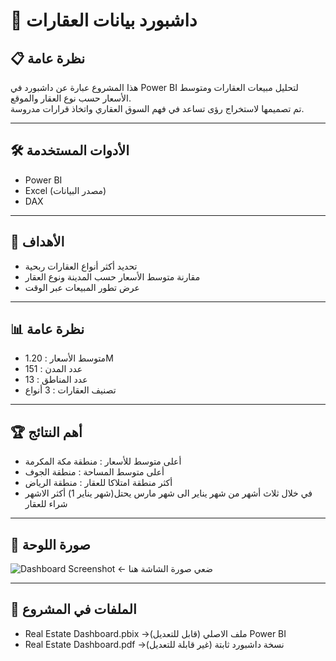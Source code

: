 # 🏡 داشبورد بيانات العقارات

## 📋 نظرة عامة
هذا المشروع عبارة عن داشبورد في Power BI لتحليل مبيعات العقارات ومتوسط الأسعار حسب نوع العقار والموقع.  
تم تصميمها لاستخراج رؤى تساعد في فهم السوق العقاري واتخاذ قرارات مدروسة.

---
## 🛠 الأدوات المستخدمة
- Power BI  
- Excel (مصدر البيانات)  
- DAX
---

## 🎯 الأهداف
- تحديد أكثر أنواع العقارات ربحية  
- مقارنة متوسط الأسعار حسب المدينة ونوع العقار  
- عرض تطور المبيعات عبر الوقت
---

## 📊 نظرة عامة
- متوسط الأسعار : 1.20M
- عدد المدن : 151
- عدد المناطق : 13
- تصنيف العقارات : 3 أنواع

 ---

## 🏆 أهم النتائج
- أعلى متوسط للأسعار : منطقة مكة المكرمة
- أعلى متوسط المساحة : منطقة الجوف
- أكثر منطقة امتلاكا للعقار : منطقة الرياض
- في خلال ثلاث أشهر من شهر يناير الى شهر مارس يحتل(شهر يناير 1) أكثر الاشهر شراء للعقار
--- 

## 📸 صورة اللوحة
![Dashboard Screenshot](dashboard-preview.png)  ← ضعي صورة الشاشة هنا

---
## 📂 الملفات في المشروع
- Real Estate Dashboard.pbix →ملف الاصلي (قابل للتعديل) Power BI   
- Real Estate Dashboard.pdf →نسخة داشبورد ثابتة (غير قابلة للتعديل)
